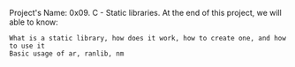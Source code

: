 Project's Name: 0x09. C - Static libraries.
At the end of this project, we will able to know:

    What is a static library, how does it work, how to create one, and how to use it
    Basic usage of ar, ranlib, nm

